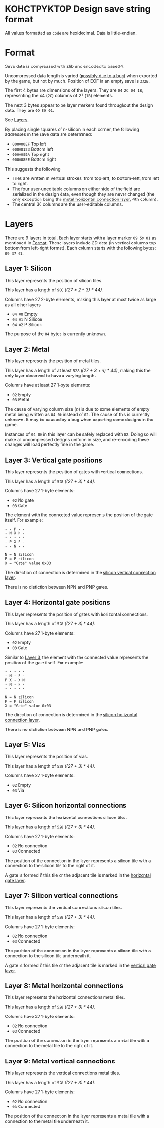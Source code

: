 # KOHCTPYKTOP Design save string format

All values formatted as `code` are hexidecimal. Data is little-endian.

# Format

Save data is compressed with zlib and encoded to base64.

Uncompressed data length is varied ([possibly due to a bug](#layer-2-metal)) when exported by the
game, but not by much. Position of EOF in an empty save is `332B`.

The first 4 bytes are dimensions of the layers.
They are `04 2C 04 1B`, representing the 44 (`2C`) columns of 27 (`1B`) elements.

The next 3 bytes appear to be layer markers found throughout the design data. They are `09 59 01`.

See [Layers](#layers).

By placing single squares of n-silicon in each corner, the following addresses in the save data are
determined:

- `000000EF` Top left
- `00000123` Bottom left
- `000008BA` Top right
- `000008EE` Bottom right

This suggests the following:

- Tiles are written in vertical strokes: from top-left, to bottom-left, from left to right.
- The four user-uneditable columns on either side of the field are serialized in the design data,
even though they are never changed (the only exception being the [metal horizontal connection layer](#layer-8-metal-horizontal-connections), 4th column).
- The central 36 columns are the user-editable columns.

# Layers

There are 9 layers in total.
Each layer starts with a layer marker `09 59 01` as mentioned in [Format](#format).
These layers include 2D data (in vertical columns top-bottom from left-right format).
Each column starts with the following bytes: `09 37 01`.

## Layer 1: Silicon

This layer represents the position of silicon tiles.

This layer has a length of `9CC` *((27 * 2 + 3) * 44)*.

Columns have 27 2-byte elements, making this layer at most twice as large as all other layers:

- `04 00` Empty
- `04 01` N Silicon
- `04 02` P Silicon

The purpose of the `04` bytes is currently unknown.

## Layer 2: Metal

This layer represents the position of metal tiles.

This layer has a length of at least `528` *((27 + 3 + n) * 44)*, making this the only layer
observed to have a varying length.

Columns have at least 27 1-byte elements:

- `02` Empty
- `03` Metal

The cause of varying column size (*n*) is due to some elements of empty metal being written as
`04 00` instead of `02`. The cause of this is currently unknown. It may be caused by a bug when
exporting some designs in the game.

Instances of `04 00` in this layer can be safely replaced with `02`. Doing so will make all
uncompressed designs uniform in size, and re-encoding these changes will load perfectly fine in the
game.

## Layer 3: Vertical gate positions

This layer represents the position of gates with vertical connections.

This layer has a length of `528` *((27 + 3) * 44)*.

Columns have 27 1-byte elements:

- `02` No gate
- `03` Gate

The element with the connected value represents the position of the gate itself.
For example:

```
- - P - -
- N X N -
- - - - -
- P X P -
- - N - -

N = N silicon
P = P silicon
X = "Gate" value 0x03
```

The direction of connection is determined in the [silicon vertical connection layer](#layer-7-silicon-vertical-connections).

There is no distiction between NPN and PNP gates.

## Layer 4: Horizontal gate positions

This layer represents the position of gates with horizontal connections.

This layer has a length of `528` *((27 + 3) * 44)*.

Columns have 27 1-byte elements:

- `02` Empty
- `03` Gate

Similar to [Layer 3](#layer-3-vertical-gate-positions),
the element with the connected value represents the position of the gate itself.
For example:

```
- - - - -
- N - P -
P X - X N
- N - P -
- - - - -

N = N silicon
P = P silicon
X = "Gate" value 0x03
```

The direction of connection is determined in the [silicon horizontal connection layer](#layer-6-silicon-horizontal-connections).

There is no distiction between NPN and PNP gates.

## Layer 5: Vias

This layer represents the position of vias.

This layer has a length of `528` *((27 + 3) * 44)*.

Columns have 27 1-byte elements:

- `02` Empty
- `03` Via

## Layer 6: Silicon horizontal connections

This layer represents the horizontal connections silicon tiles.

This layer has a length of `528` *((27 + 3) * 44)*.

Columns have 27 1-byte elements:

- `02` No connection
- `03` Connected

The position of the connection in the layer represents a silicon tile with a connection to the
silicon tile to the right of it.

A gate is formed if this tile or the adjacent tile is marked in the [horizontal gate layer](#layer-4-horizontal-gate-positions).

## Layer 7: Silicon vertical connections

This layer represents the vertical connections silicon tiles.

This layer has a length of `528` *((27 + 3) * 44)*.

Columns have 27 1-byte elements:

- `02` No connection
- `03` Connected

The position of the connection in the layer represents a silicon tile with a connection to the
silicon tile underneath it.

A gate is formed if this tile or the adjacent tile is marked in the [vertical gate layer](#layer-3-vertical-gate-positions).

## Layer 8: Metal horizontal connections

This layer represents the horizontal connections metal tiles.

This layer has a length of `528` *((27 + 3) * 44)*.

Columns have 27 1-byte elements:

- `02` No connection
- `03` Connected

The position of the connection in the layer represents a metal tile with a connection to the
metal tile to the right of it.

## Layer 9: Metal vertical connections

This layer represents the vertical connections metal tiles.

This layer has a length of `528` *((27 + 3) * 44)*.

Columns have 27 1-byte elements:

- `02` No connection
- `03` Connected

The position of the connection in the layer represents a metal tile with a connection to the
metal tile underneath it.
